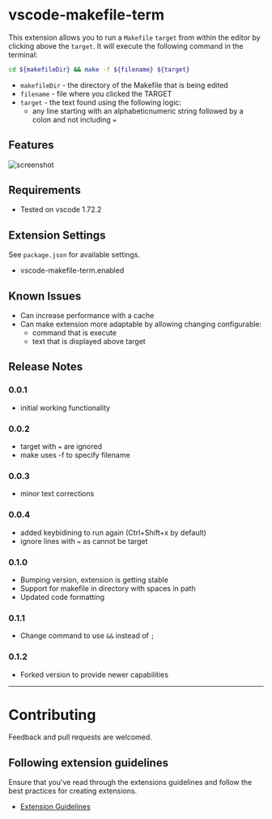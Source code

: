 # vscode-makefile-term 

This extension allows you to run a `Makefile` `target` from within the
editor by clicking above the `target`. It will execute the following command in the terminal:

```bash
cd ${makefileDir} && make -f ${filename} ${target}
```

* `makefileDir` - the directory of the Makefile that is being edited
* `filename` - file where you clicked the TARGET
* `target`  - the text found using the following logic: 
  *  any line starting with an alphabeticnumeric string followed by a colon and not including `=`

## Features

![screenshot](https://raw.githubusercontent.com/lfmunoz/vscode-makefile-term/main/media/screenshot.png)


## Requirements

* Tested on vscode 1.72.2

## Extension Settings

See `package.json` for available settings. 

* vscode-makefile-term.enabled

## Known Issues

* Can increase performance with a cache
* Can make extension more adaptable by allowing changing configurable:
  * command that is execute
  * text that is displayed above target

## Release Notes

### 0.0.1

* initial working functionality

### 0.0.2

* target with `=` are ignored
* make uses -f to specify filename

### 0.0.3

* minor text corrections

### 0.0.4

* added keybidining to run again (Ctrl+Shift+x by default)
* ignore lines with `=` as cannot be target

### 0.1.0

* Bumping version, extension is getting stable
* Support for makefile in directory with spaces in path
* Updated code formatting

### 0.1.1

* Change command to use `&&` instead of `;`

### 0.1.2

* Forked version to provide newer capabilities


-----------------------------------------------------------------------------------------------------------

# Contributing

Feedback and pull requests are welcomed. 

## Following extension guidelines

Ensure that you've read through the extensions guidelines and follow the best practices for creating extensions.

* [Extension Guidelines](https://code.visualstudio.com/api/references/extension-guidelines)

